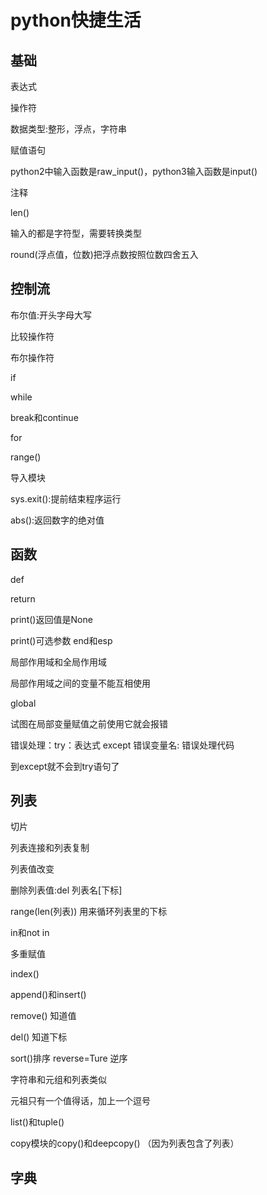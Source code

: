 # python快捷生活

## 基础

表达式

操作符

数据类型:整形，浮点，字符串

赋值语句

python2中输入函数是raw_input()，python3输入函数是input()

注释

len()

输入的都是字符型，需要转换类型

round(浮点值，位数)把浮点数按照位数四舍五入

## 控制流

布尔值:开头字母大写

比较操作符

布尔操作符

if

while

break和continue

for

range()

导入模块

sys.exit():提前结束程序运行

abs():返回数字的绝对值

## 函数

def

return

print()返回值是None

print()可选参数 end和esp

局部作用域和全局作用域

局部作用域之间的变量不能互相使用

global

试图在局部变量赋值之前使用它就会报错

错误处理：try：表达式 except 错误变量名: 错误处理代码

到except就不会到try语句了

## 列表

切片

列表连接和列表复制

列表值改变

删除列表值:del 列表名[下标]

range(len(列表)) 用来循环列表里的下标

in和not in

多重赋值

index()

append()和insert()

remove() 知道值

del() 知道下标

sort()排序   reverse=Ture 逆序

字符串和元组和列表类似

元祖只有一个值得话，加上一个逗号

list()和tuple()

copy模块的copy()和deepcopy()  （因为列表包含了列表）

## 字典

